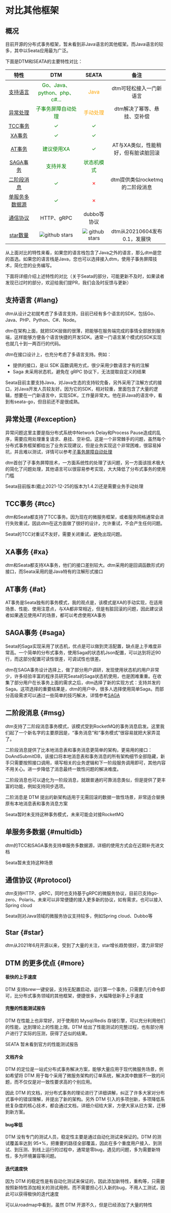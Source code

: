 # 对比其他框架

## 概况

目前开源的分布式事务框架，暂未看到非Java语言的其他框架。而Java语言的较多，其中以Seata应用最为广泛。

下面是DTM和SEATA的主要特性对比：

|  特性| DTM | SEATA |备注|
|:-----:|:----:|:----:|:----:|
| [支持语言](#lang) |<span style="color:green">Go、Java、python、php、c#...</span>|<span style="color:orange">Java</span>|dtm可轻松接入一门新语言|
|[异常处理](#exception)| <span style="color:green">子事务屏障自动处理</span>|<span style="color:orange">手动处理</span> |dtm解决了幂等、悬挂、空补偿|
|[TCC事务](#tcc)| <span style="color:green">✓</span>|<span style="color:green">✓</span>||
| [XA事务](#xa)|<span style="color:green">✓</span>|<span style="color:green">✓</span>||
|[AT事务](#at)|<span style="color:green">建议使用XA</span>|<span style="color:green">✓</span>|AT与XA类似，性能稍好，但有脏读脏回滚|
| [SAGA事务](#saga) |<span style="color:green">支持并发</span> |<span style="color:green">状态机模式</span> ||
|[二阶段消息](#msg)|<span style="color:green">✓</span>|<span style="color:red">✗</span>|dtm提供类似rocketmq的二阶段消息|
|[单服务多数据源](#multidb)|<span style="color:green">✓</span>|<span style="color:red">✗</span>||
|[通信协议](#protocol)|HTTP、gRPC|dubbo等协议||
|[star数量](#star)|<img src="https://img.shields.io/github/stars/dtm-labs/dtm.svg?style=social" alt="github stars"/>|<img src="https://img.shields.io/github/stars/seata/seata.svg?style=social" alt="github stars"/>|dtm从20210604发布0.1，发展快|

从上面对比的特性来看，如果您的语言栈包含了Java之外的语言，那么dtm是您的首选。如果您的语言栈是Java，您也可以选择接入dtm，使用子事务屏障技术，简化您的业务编写。

下面将详细介绍上述特性的对比（关于Seata的部分，可能更新不及时，如果读者发现已过时的部分，欢迎给我们提PR，我们会及时反馈与更新）

## 支持语言 {#lang}
dtm从设计之初就考虑了多语言支持，目前已经有多个语言的SDK，包括Go、Java、PHP、Python、C#、Node。

dtm在架构上面，就把SDK层做的很薄，把能够在服务端完成的事情全部放到服务端，这样能够方便各个语言快捷的开发SDK。通常一门语言某个模式的SDK实现也就几十到一两百行的代码。

dtm在接口设计上，也充分考虑了多语言支持。例如：
- 提供的接口，是以 SDK 函数调用方式，很少采用少数语言才有的注解
- Saga 未采用状态机，避免在 gRPC 协议下，无法提取自定义的结果

Seata目前主要支持Java，对Java生态的支持较完备，另外采用了注解方式的接口，对Java开发人员较友好。因为它的SDK，相对较重，里面包含了大量的逻辑，想要在一门新语言中，实现SDK，工作量非常大。他在非Java的语言中，看到有seata-go，但目前还不是很成熟。

## 异常处理 {#exception}
异常问题这里主要是指分布式系统中Network Delay和Process Pause造成的乱序，需要应用处理重复请求、悬挂、空补偿。这是一个非常棘手的问题，虽然每个分布式事务框架都给出了业务实现建议，但是业务实现这个非常困难，很容易掉坑，并且难以测试，详情可以参考[子事务屏障自动处理](../practice/barrier.html)

dtm首创了子事务屏障技术，一方面系统性的处理了该问题，另一方面该技术极大的简化了问题处理，其他语言可以很容易参考实现，大大降低了分布式事务的使用门槛

Seata目前版本(截止2021-12-25的版本为1.4.2)还是需要业务手动处理

## TCC事务 {#tcc}
dtm和Seata都支持了TCC事务。因为现在的微服务框架，或者服务网格通常会进行失败重试，因此dtm在这方面做了很好的设计，允许重试，不会产生任何问题。

Seata的TCC对重试不友好，需要关闭重试，避免出现问题。

## XA事务 {#xa}
dtm和Seata都支持XA事务，他们的接口差别较大。dtm采用的是回调函数形式的接口，而Seata采用的是Java特有的注解形式接口

## AT事务 {#at}
AT事务是Seata独有的事务模式，我的观点是，该模式是XA的手动实现，在适用场景、性能、使用注意点，与XA都非常相近，但是有脏回滚的问题，因此建议读者如果遇见使用AT的场景，都可以考虑使用XA事务

## SAGA事务 {#saga}
Seata的Saga实现采用了状态机，优点是可以做到灵活配置，缺点是上手难度非常高。一个简单的分布式事务，使用Saga的状态机Json配置，可以达到将近90行，而这部分配置可读性很差，可调试性也很差。

dtm在SAGA事务设计选择上，做了部分用户调研，发现使用状态机的用户非常少，许多经验丰富的程序员研究Seata的Saga状态机使用，也是困难重重。在收集了部分用户在长事务上面的需求之后，dtm选择了新的实现方式：支持并发的Saga。这项选择的重要结果是，dtm的用户中，很多人选择使用简单Saga。而部分高级需求可以通过一些简单的技巧解决，详情参考[SAGA](../practice/saga)

## 二阶段消息 {#msg}
dtm支持了二阶段消息事务模式，该模式受到RocketMQ的事务消息启发。这里我们起了一个新名字的主要原因是，“事务消息”和“事务模式”很容易就把大家弄混了。

二阶段消息提供了比本地消息表和事务消息更简单的架构，更易用的接口：DoAndSubmitDB，该接口将本地消息表和事务消息的所有架构细节全部隐藏，新手只需要按照接口调用，填写相关的业务逻辑和下一阶段服务调用即可，其他内容不用关心。进一步降低了消息最终一致性问题的解决难度。

二阶段消息也可以退化为一阶段消息，就跟普通的可靠消息类似，但是提供了更丰富的功能，例如支持同步选项。

二阶消息是 DTM 提出的新架构适用于无需回滚的数据一致性场景，非常适合替换原有本地消息表和事务消息方案

Seata暂时未支持这种事务模式，未来可能会对接RocketMQ

## 单服务多数据 {#multidb}
dtm的TCC和SAGA事务支持单服务多数据源，详细的使用方式会在近期补充进文档

Seata暂未支持这种场景

## 通信协议 {#protocol}
dtm支持HTTP、gRPC，同时也支持基于gRPC的微服务协议，目前已支持go-zero、Polaris。未来可以非常便捷的接入更多新的协议，如有需求，也可以接入Spring cloud

Seata则对Java领域的微服务协议支持较多，例如Spring cloud、Dubbo等

## Star {#star}
dtm从2021年6月开源以来，受到了大量的关注，star增长趋势很好，潜力非常好

## DTM 的更多优点 {#more}

#### 极快的上手速度
DTM 支持brew一键安装，支持无配置启动，运行第一个事务，只需要几行命令即可，比分布式事务领域的其他框架，便捷很多，大幅降低新手上手速度

#### 完整的性能测试报告
DTM 在性能上也非常好，对于使用的 Mysql/Redis 存储引擎，可以充分利用他们的性能，达到理论上的性能上限。DTM 给出了性能测试的完整过程，也有部分用户进行了实际的压测，获得了近似的结果。

SEATA 暂未看到官方的性能测试报告

#### 文档齐全
DTM 的定位是一站式分布式事务解决方案，能够大量应用于现代微服务场景，例如希望将 DTM 用于每个采用了微服务架构的订单系统，解决其中数据不一致的问题，而不仅仅是对一致性要求高的个别应用。

因此 DTM 的文档，对分布式事务的理论进行了详细讲解，纠正了许多大家对分布式事中的错误理解，并提出了新的架构。另外 DTM 引入的多项创新，多项降低系统复杂度的核心技术，都会通过文档，详细介绍给大家，方便大家从旧方案，迁移到新方案。

#### bug率低
DTM 没有专门的测试人员，稳定性主要是通过自动化测试来保证的。DTM 的测试覆盖率达到 95+%，把重要的路径全部覆盖，因此在多个重度用户接入、到测试、到压测、到线上运行的过程中，通常是零bug，遇见的问题，多为需要新特性，多为环境兼容等问题。

#### 迭代速度快
因为 DTM 的稳定性是有自动化测试来保证的，因此添加新特性，重构等，只需要按照新特性添加相关的测试用例，而不需要担心引入新的bug，不用人工测试，因此可以获得极快的迭代速度

可以从roadmap中看到，虽然 DTM 开源不久，但是已经添加了大量的特性

